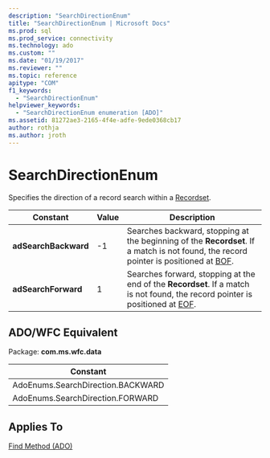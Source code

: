 ```yaml
---
description: "SearchDirectionEnum"
title: "SearchDirectionEnum | Microsoft Docs"
ms.prod: sql
ms.prod_service: connectivity
ms.technology: ado
ms.custom: ""
ms.date: "01/19/2017"
ms.reviewer: ""
ms.topic: reference
apitype: "COM"
f1_keywords: 
  - "SearchDirectionEnum"
helpviewer_keywords: 
  - "SearchDirectionEnum enumeration [ADO]"
ms.assetid: 81272ae3-2165-4f4e-adfe-9ede0368cb17
author: rothja
ms.author: jroth
---
```

# SearchDirectionEnum
Specifies the direction of a record search within a [Recordset](./recordset-object-ado.md).  
  
|Constant|Value|Description|  
|--------------|-----------|-----------------|  
|**adSearchBackward**|-1|Searches backward, stopping at the beginning of the **Recordset**. If a match is not found, the record pointer is positioned at [BOF](./bof-eof-properties-ado.md).|  
|**adSearchForward**|1|Searches forward, stopping at the end of the **Recordset**. If a match is not found, the record pointer is positioned at [EOF](./bof-eof-properties-ado.md).|  
  
## ADO/WFC Equivalent  
 Package: **com.ms.wfc.data**  
  
|Constant|  
|--------------|  
|AdoEnums.SearchDirection.BACKWARD|  
|AdoEnums.SearchDirection.FORWARD|  
  
## Applies To  
 [Find Method (ADO)](./find-method-ado.md)